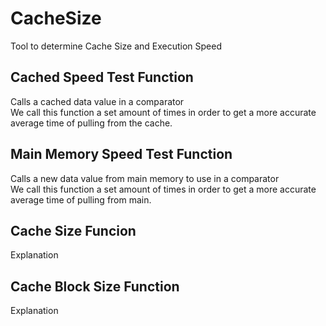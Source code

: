 # CacheSize  
Tool to determine Cache Size and Execution Speed  

## Cached Speed Test Function
Calls a cached data value in a comparator  
We call this function a set amount of times in order to get a more accurate average time of pulling from the cache.  

## Main Memory Speed Test Function
Calls a new data value from main memory to use in a comparator  
We call this function a set amount of times in order to get a more accurate average time of pulling from main.  

## Cache Size Funcion
Explanation  

## Cache Block Size Function 
Explanation  
